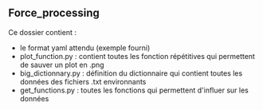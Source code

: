 ## Force_processing

Ce dossier contient : 
- le format yaml attendu (exemple fourni)
- plot_function.py : contient toutes les fonction répétitives qui permettent de sauver un plot en .png
- big_dictionnary.py : définition du dictionnaire qui contient  toutes les données des fichiers .txt environnants
- get_functions.py : toutes les fonctions qui permettent d'influer sur les données
